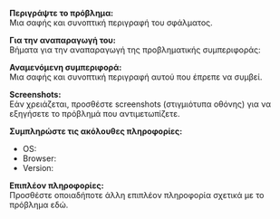 **Περιγράψτε το πρόβλημα:**\
Μια σαφής και συνοπτική περιγραφή του σφάλματος.

**Για την αναπαραγωγή του:**\
Βήματα για την αναπαραγωγή της προβληματικής συμπεριφοράς:

**Αναμενόμενη συμπεριφορά:**\
Μια σαφής και συνοπτική περιγραφή αυτού που έπρεπε να συμβεί.

**Screenshots:**\
Εάν χρειάζεται, προσθέστε screenshots (στιγμιότυπα οθόνης) για να εξηγήσετε το πρόβλημά που αντιμετωπίζετε.

**Συμπληρώστε τις ακόλουθες πληροφορίες:**
 - OS:
 - Browser:
 - Version:

**Επιπλέον πληροφορίες:**\
Προσθέστε οποιαδήποτε άλλη επιπλέον πληροφορία σχετικά με το πρόβλημα εδώ.
